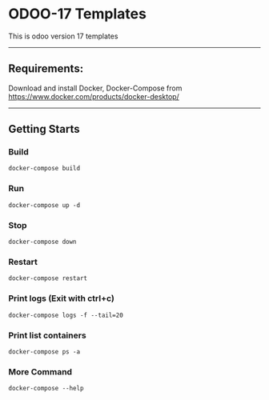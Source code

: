 # ODOO-17 Templates

This is odoo version 17 templates

-----------------------------------

## Requirements:
Download and install Docker, Docker-Compose from https://www.docker.com/products/docker-desktop/

-----------------------------------
## Getting Starts

### Build
```
docker-compose build
```

### Run
```
docker-compose up -d
```

### Stop
```
docker-compose down
```

### Restart
```
docker-compose restart
```

### Print logs (Exit with ctrl+c)
```
docker-compose logs -f --tail=20
```

### Print list containers
```
docker-compose ps -a
```

### More Command
```
docker-compose --help
```

